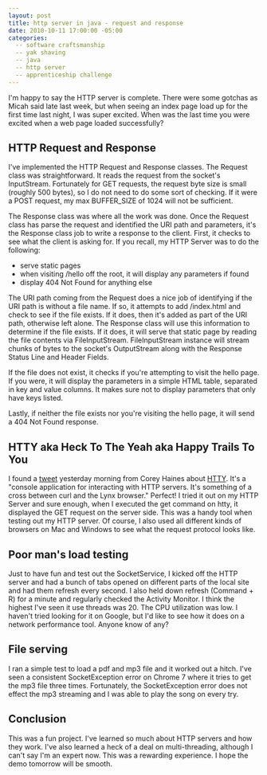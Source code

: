 ```yaml
---
layout: post
title: http server in java - request and response
date: 2010-10-11 17:00:00 -05:00
categories:
  -- software craftsmanship
  -- yak shaving
  -- java
  -- http server
  -- apprenticeship challenge
---
```


I'm happy to say the HTTP server is complete.  There were some gotchas as Micah said late last week, but when seeing an index page load up for the first time last night, I was super excited.  When was the last time you were excited when a web page loaded successfully?

## HTTP Request and Response

I've implemented the HTTP Request and Response classes.  The Request class was straightforward.  It reads the request from the socket's InputStream.  Fortunately for GET requests, the request byte size is small (roughly 500 bytes), so I do not need to do some sort of checking.  If it were a POST request, my max BUFFER\_SIZE of 1024 will not be sufficient.

The Response class was where all the work was done.  Once the Request class has parse the request and identified the URI path and parameters, it's the Response class job to write a response to the client.  First, it checks to see what the client is asking for.  If you recall, my HTTP Server was to do the following:

* serve static pages
* when visiting /hello off the root, it will display any parameters if found
* display 404 Not Found for anything else

The URI path coming from the Request does a nice job of identifying if the URI path is without a file name.  If so, it attempts to add /index.html and check to see if the file exists.  If it does, then it's added as part of the URI path, otherwise left alone.  The Response class will use this information to determine if the file exists.  If it does, it will serve that static page by reading the file contents via FileInputStream.  FileInputStream instance will stream chunks of bytes to the socket's OutputStream along with the Response Status Line and Header Fields.

If the file does not exist, it checks if you're attempting to visit the hello page.  If you were, it will display the parameters in a simple HTML table, separated in key and value columns.  It makes sure not to display parameters that only have keys listed.

Lastly, if neither the file exists nor you're visiting the hello page, it will send a 404 Not Found response.

## HTTY aka Heck To The Yeah aka Happy Trails To You

I found a [tweet](http://twitter.com/#!/coreyhaines/status/26947681246) yesterday morning from Corey Haines about [HTTY](http://htty.github.com/).  It's a "console application for interacting with HTTP servers.  It's something of a cross between curl and the Lynx browser."  Perfect!  I tried it out on my HTTP Server and sure enough, when I executed the get command on htty, it displayed the GET request on the server side.  This was a handy tool when testing out my HTTP server.  Of course, I also used all different kinds of browsers on Mac and Windows to see what the request protocol looks like.

## Poor man's load testing

Just to have fun and test out the SocketService, I kicked off the HTTP server and had a bunch of tabs opened on different parts of the local site and had them refresh every second.  I also held down refresh (Command + R) for a minute and regularly checked the Activity Monitor.  I think the highest I've seen it use threads was 20.  The CPU utilization was low.  I haven't tried looking for it on Google, but I'd like to see how it does on a network performance tool.  Anyone know of any?

## File serving

I ran a simple test to load a pdf and mp3 file and it worked out a hitch.  I've seen a consistent SocketException error on Chrome 7 where it tries to get the mp3 file three times.  Fortunately, the SocketException error does not effect the mp3 streaming and I was able to play the song on every try.

## Conclusion

This was a fun project.  I've learned so much about HTTP servers and how they work.  I've also learned a heck of a deal on multi-threading, although I can't say I'm an expert now.  This was a rewarding experience.  I hope the demo tomorrow will be smooth.
